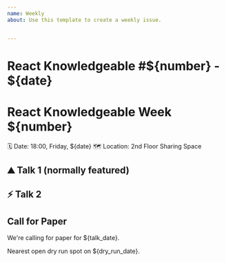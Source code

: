 ```yaml
---
name: Weekly
about: Use this template to create a weekly issue.


---
```


<!-- title goes to the title bar -->
# React Knowledgeable #${number} - ${date}

# React Knowledgeable Week ${number}



🗓 Date: 18:00, Friday, ${date}
🗺 Location: 2nd Floor Sharing Space

<!-- Front matter, intro to this week -->

## ⛰️  Talk 1 (normally featured)

<!-- intro to talk 1 -->

## ⚡️ Talk 2

<!-- intro to talk 2 -->

<!-- Post Matter, CfP, next week's time, etc -->

## Call for Paper

We're calling for paper for ${talk_date}.

Nearest open dry run spot on ${dry_run_date}.
